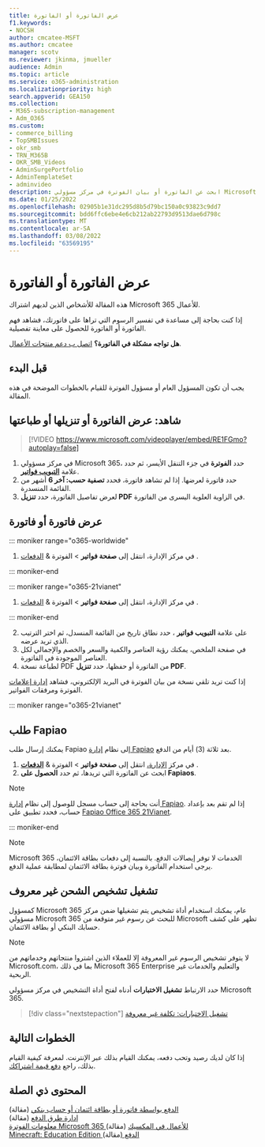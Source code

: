 ```yaml
---
title: عرض الفاتورة أو الفاتورة
f1.keywords:
- NOCSH
author: cmcatee-MSFT
ms.author: cmcatee
manager: scotv
ms.reviewer: jkinma, jmueller
audience: Admin
ms.topic: article
ms.service: o365-administration
ms.localizationpriority: high
search.appverid: GEA150
ms.collection:
- M365-subscription-management
- Adm_O365
ms.custom:
- commerce_billing
- TopSMBIssues
- okr_smb
- TRN_M365B
- OKR_SMB_Videos
- AdminSurgePortfolio
- AdminTemplateSet
- adminvideo
description: ابحث عن الفاتورة أو بيان الفوترة في مركز مسؤولي Microsoft 365. يمكنك أيضا حفظ نسخة من الفاتورة وطباعتها.
ms.date: 01/25/2022
ms.openlocfilehash: 02905b1e31dc295d8b5d79bc150a0c93823c9dd7
ms.sourcegitcommit: bdd6ffc6ebe4e6cb212ab22793d9513dae6d798c
ms.translationtype: MT
ms.contentlocale: ar-SA
ms.lasthandoff: 03/08/2022
ms.locfileid: "63569195"
---
```

# <a name="view-your-bill-or-invoice"></a>عرض الفاتورة أو الفاتورة

هذه المقالة للأشخاص الذين لديهم اشتراك Microsoft 365 للأعمال.
  
إذا كنت بحاجة إلى مساعدة في تفسير الرسوم التي تراها على فاتورتك، [](understand-your-invoice2.md) فشاهد فهم الفاتورة أو الفاتورة للحصول على معاينة تفصيلية.
  
**هل تواجه مشكلة في الفاتورة؟** [اتصل ب دعم منتجات الأعمال](../../admin/get-help-support.md).

## <a name="before-you-begin"></a>قبل البدء

يجب أن تكون المسؤول العام أو مسؤول الفوترة للقيام بالخطوات الموضحة في هذه المقالة.
  
## <a name="watch-view-download-or-print-your-bill"></a>شاهد: عرض الفاتورة أو تنزيلها أو طباعتها

> [!VIDEO https://www.microsoft.com/videoplayer/embed/RE1FGmo?autoplay=false]

1. في مركز مسؤولي Microsoft 365، حدد **الفوترة** في جزء التنقل الأيسر، ثم حدد علامة <a href="https://go.microsoft.com/fwlink/p/?linkid=2102895" target="_blank">**التبويب فواتير**</a>.
1. حدد فاتورة لعرضها. إذا لم تشاهد فاتورة، فحدد **تصفية حسب: آخر 6** أشهر من القائمة المنسدرة.
1. لعرض تفاصيل الفاتورة، حدد **تنزيل PDF** في الزاوية العلوية اليسرى من الفاتورة.

## <a name="view-a-bill-or-invoice"></a>عرض فاتورة أو فاتورة

::: moniker range="o365-worldwide"

1. في مركز الإدارة، انتقل إلى **صفحة فواتير** \> الفوترة & <a href="https://go.microsoft.com/fwlink/p/?linkid=2102895" target="_blank">الدفعات</a> .

::: moniker-end

::: moniker range="o365-21vianet"

1. في مركز الإدارة، انتقل إلى **صفحة فواتير** \> الفوترة & <a href="https://go.microsoft.com/fwlink/p/?linkid=2127421" target="_blank">الدفعات</a> .

::: moniker-end

2. على علامة **التبويب فواتير** ، حدد نطاق تاريخ من القائمة المنسدل، ثم اختر الترتيب الذي تريد عرضه.
3. في صفحة الملخص، يمكنك رؤية العناصر والكمية والسعر والخصم والإجمالي لكل العناصر الموجودة في الفاتورة.
4. لطباعة نسخة PDF من الفاتورة أو حفظها، حدد **تنزيل PDF**.

إذا كنت تريد تلقي نسخة من بيان الفوترة في البريد الإلكتروني، فشاهد [إدارة إعلامات](manage-billing-notifications.md) الفوترة ومرفقات الفواتير.

::: moniker range="o365-21vianet"

## <a name="request-a-fapiao"></a>طلب Fapiao

يمكنك إرسال طلب Fapiao إلى نظام [إدارة Fapiao](https://go.microsoft.com/fwlink/p/?linkid=837465) بعد ثلاثة (3) أيام من الدفع.

1. في مركز <a href="https://go.microsoft.com/fwlink/p/?linkid=850627" target="_blank">الإدارة،</a> انتقل إلى **صفحة فواتير** > الفوترة & <a href="https://go.microsoft.com/fwlink/p/?linkid=2127421" target="_blank">**الدفعات**</a> .
2. ابحث عن الفاتورة التي تريدها، ثم حدد **الحصول على Fapiaos**.

> [!NOTE]
>
> أنت بحاجة إلى حساب مسجل للوصول إلى نظام [إدارة Fapiao](https://go.microsoft.com/fwlink/p/?linkid=837465). إذا لم تقم بعد بإعداد حساب، فحدد تطبيق على [Fapiao Office 365 21Vianet](../../admin/services-in-china/apply-for-a-fapiao.md).

::: moniker-end

> [!NOTE]
>
> Microsoft 365 الخدمات لا توفر إيصالات الدفع.
> بالنسبة إلى دفعات بطاقة الائتمان، يرجى استخدام الفاتورة وبيان فوترة بطاقة الائتمان لمطابقة عملية الدفع.

## <a name="run-the-unknown-charge-diagnostic"></a>تشغيل تشخيص الشحن غير معروف

كمسؤول Microsoft 365 عام، يمكنك استخدام أداة تشخيص يتم تشغيلها ضمن مركز مسؤولي Microsoft 365 للبحث عن رسوم غير متوقعة من Microsoft تظهر على كشف حسابك البنكي أو بطاقة الائتمان.

> [!NOTE]
> لا يتوفر تشخيص الرسوم غير المعروفة إلا للعملاء الذين اشتروا منتجاتهم وخدماتهم من Microsoft.com، بما في ذلك Microsoft 365 Enterprise والتعليم والخدمات غير الربحية.

حدد الارتباط **تشغيل الاختبارات** أدناه لفتح أداة التشخيص في مركز مسؤولي Microsoft 365.

>[!div class="nextstepaction"]
>[تشغيل الاختبارات: تكلفة غير معروفة](https://aka.ms/PillarUnknownCharge)

## <a name="next-steps"></a>الخطوات التالية

إذا كان لديك رصيد وتحب دفعه، يمكنك القيام بذلك عبر الإنترنت. لمعرفة كيفية القيام بذلك، راجع [دفع قيمة اشتراكك](pay-for-your-subscription.md).

## <a name="related-content"></a>المحتوى ذي الصلة

[الدفع بواسطة فاتورة أو بطاقة ائتمان أو حساب بنكي](pay-for-your-subscription.md) (مقالة) \
[إدارة طرق الدفع](manage-payment-methods.md) (مقالة) \
[معلومات الفوترة Microsoft 365 للأعمال في المكسيك](mexico-billing-info.md) (مقالة) \
[Minecraft: Education Edition الدفع (](/education/windows/school-get-minecraft)مقالة)
